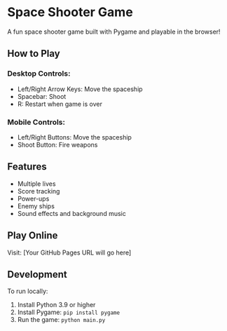 # Space Shooter Game

A fun space shooter game built with Pygame and playable in the browser!

## How to Play

### Desktop Controls:
- Left/Right Arrow Keys: Move the spaceship
- Spacebar: Shoot
- R: Restart when game is over

### Mobile Controls:
- Left/Right Buttons: Move the spaceship
- Shoot Button: Fire weapons

## Features
- Multiple lives
- Score tracking
- Power-ups
- Enemy ships
- Sound effects and background music

## Play Online
Visit: [Your GitHub Pages URL will go here]

## Development
To run locally:
1. Install Python 3.9 or higher
2. Install Pygame: `pip install pygame`
3. Run the game: `python main.py` 